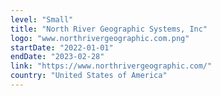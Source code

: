 ```yaml
---
level: "Small"
title: "North River Geographic Systems, Inc"
logo: "www.northrivergeographic.com.png"
startDate: "2022-01-01"
endDate: "2023-02-28"
link: "https://www.northrivergeographic.com/"
country: "United States of America"
---
```

